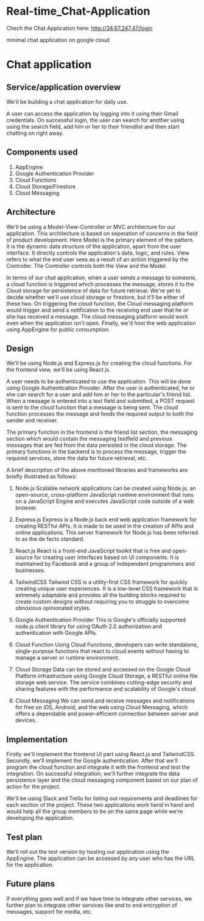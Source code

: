 # Real-time_Chat-Application
Chech the Chat Application here: http://34.67.247.47/login

minimal chat application on google cloud
# Chat application

## Service/application overview

We'll be building a chat application for daily use.

A user can access the application by logging into it using their Gmail credentials. On successful login, the user can search for another using using the search field, add him or her to their friendlist and then start chatting on right away.

## Components used

1. AppEngine
2. Google Authentication Provider
3. Cloud Functions
4. Cloud Storage/Firestore
5. Cloud Messaging

## Architecture

We'll be using a Model-View-Controller or MVC architecture for our application. This architecture is based on seperation of concerns in the field of product development. Here Model is the primary element of the pattern. It is the dynamic data structure of the application, apart from the user interface. It directly controls the application's data, logic, and rules. View refers to what the end user sees as a result of an action triggered by the Controller. The Controller controls both the View and the Model.

In terms of our chat application, when a user sends a message to someone, a cloud function is triggered which processes the message, stores it to the Cloud storage for persistence of data for future retrieval. We're yet to decide whether we'll use cloud storage or firestore, but it'll be either of these two. On triggering the cloud function, the Cloud messaging platform would trigger and send a notification to the receiving end user that he or she has received a message. The cloud messaging platform would work even when the application isn't open. Finally, we'd host the web application using AppEngine for public consumption.

## Design

We'll be using Node.js and Express.js for creating the cloud functions. For the frontend view, we'll be using React.js.

A user needs to be authenticated to use the application. This will be done using Google Authentication Provider. After the user is authenticated, he or she can search for a user and add him or her to the particular's friend list. When a message is entered into a text field and submitted, a POST request is sent to the cloud function that a message is being sent. The cloud function processes the message and feeds the required output to both the sender and receiver.

The primary function in the frontend is the friend list section, the messaging section which would contain the messaging textfield and previous messages that are fed from the data persisted in the cloud storage. The primary functions in the backend is to process the message, trigger the required services, store the data for future retrieval, etc.

A brief description of the above mentioned libraries and frameworks are briefly illustrated as follows:

1. Node.js
   Scalable network applications can be created using Node.js, an open-source, cross-platform JavaScript runtime environment that runs on a JavaScript Engine and executes JavaScript code outside of a web browser.

2. Express.js
   Express is a Node.js back end web application framework for creating RESTful APIs. It is made to be used in the creation of APIs and online applications. This server framework for Node.js has been referred to as the de facto standard.

3. React.js
   React is a front-end JavaScript toolkit that is free and open-source for creating user interfaces based on UI components. It is maintained by Facebook and a group of independent programmers and businesses.

4. TailwindCSS
   Tailwind CSS is a utility-first CSS framework for quickly creating unique user experiences. It is a low-level CSS framework that is extremely adaptable and provides all the building blocks required to create custom designs without requiring you to struggle to overcome obnoxious opinionated styles.

5. Google Authentication Provider
   This is Google's officially supported node.js client library for using OAuth 2.0 authorization and authentication with Google APIs.

6. Cloud Function
   Using Cloud Functions, developers can write standalone, single-purpose functions that react to cloud events without having to manage a server or runtime environment.

7. Cloud Storage
   Data can be stored and accessed on the Google Cloud Platform infrastructure using Google Cloud Storage, a RESTful online file storage web service. The service combines cutting-edge security and sharing features with the performance and scalability of Google's cloud.

8. Cloud Messaging
   We can send and receive messages and notifications for free on iOS, Android, and the web using Cloud Messaging, which offers a dependable and power-efficient connection between server and devices.

## Implementation

Firstly we'll implement the frontend UI part using React.js and TailwindCSS. Secondly, we'll implement the Google authentication. After that we'll program the cloud function and integrate it with the frontend and test the integration. On successful integration, we'll further integrate the data persistence layer and the cloud messaging component based on our plan of action for the project.

We'll be using Slack and Trello for listing out requirements and deadlines for each section of the project. These two applications work hand in hand and would help all the group members to be on the same page while we're developing the application.

## Test plan

We'll roll out the test version by hosting our application using the AppEngine. The application can be accessed by any user who has the URL for the application.

## Future plans

If everything goes well and if we have time to integrate other services, we further plan to integrate other services like end to end encryption of messages, support for media, etc.
